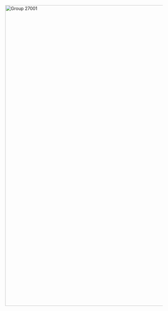 <img width="964" alt="Group 27001" src="https://github.com/quyuan01/pdf-extract-bench/assets/102640628/fb2e9144-603e-41b4-aa73-8e8a8722cfd4">
